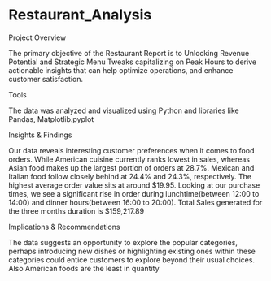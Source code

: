 # Restaurant_Analysis

Project Overview

The primary objective of the Restaurant Report is to Unlocking Revenue Potential and Strategic Menu Tweaks capitalizing on Peak Hours to derive actionable insights that can help optimize operations, and enhance customer satisfaction.

Tools

The data was analyzed and visualized using Python and libraries like Pandas, Matplotlib.pyplot 

Insights & Findings

Our data reveals interesting customer preferences when it comes to food orders. While American cuisine currently ranks lowest in sales, whereas Asian food makes up the largest portion of orders at 28.7%. Mexican and Italian food follow closely behind at 24.4% and 24.3%, respectively.
The highest average order value sits at around $19.95. 
Looking at our purchase times, we see a significant rise in order during lunchtime(between 12:00 to 14:00) and dinner hours(between 16:00 to 20:00).
Total Sales generated for the three months duration is $159,217.89

Implications & Recommendations

The data suggests an opportunity to explore the popular categories, perhaps introducing new dishes or highlighting existing ones within these categories could entice customers to explore beyond their usual choices. Also American foods are the least in quantity 
